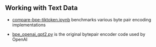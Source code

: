 ## Working with Text Data

- [compare-bpe-tiktoken.ipynb](https://github.com/rasbt/LLMs-from-scratch/blob/main/ch02/02_bonus_bytepair-encoder/compare-bpe-tiktoken.ipynb) benchmarks various byte pair encoding implementations

- [bpe_openai_gpt2.py](https://github.com/rasbt/LLMs-from-scratch/blob/main/ch02/02_bonus_bytepair-encoder/bpe_openai_gpt2.py) is the original bytepair encoder code used by OpenAI